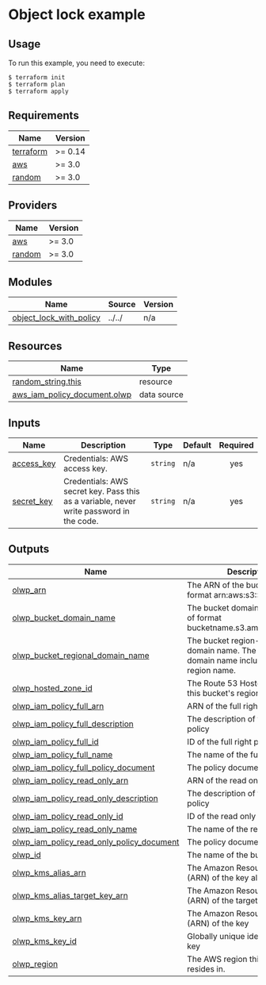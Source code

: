 # Object lock example

## Usage

To run this example, you need to execute:

```
$ terraform init
$ terraform plan
$ terraform apply
```

<!-- BEGINNING OF PRE-COMMIT-TERRAFORM DOCS HOOK -->
## Requirements

| Name | Version |
|------|---------|
| <a name="requirement_terraform"></a> [terraform](#requirement\_terraform) | >= 0.14 |
| <a name="requirement_aws"></a> [aws](#requirement\_aws) | >= 3.0 |
| <a name="requirement_random"></a> [random](#requirement\_random) | >= 3.0 |

## Providers

| Name | Version |
|------|---------|
| <a name="provider_aws"></a> [aws](#provider\_aws) | >= 3.0 |
| <a name="provider_random"></a> [random](#provider\_random) | >= 3.0 |

## Modules

| Name | Source | Version |
|------|--------|---------|
| <a name="module_object_lock_with_policy"></a> [object\_lock\_with\_policy](#module\_object\_lock\_with\_policy) | ../../ | n/a |

## Resources

| Name | Type |
|------|------|
| [random_string.this](https://registry.terraform.io/providers/hashicorp/random/latest/docs/resources/string) | resource |
| [aws_iam_policy_document.olwp](https://registry.terraform.io/providers/hashicorp/aws/latest/docs/data-sources/iam_policy_document) | data source |

## Inputs

| Name | Description | Type | Default | Required |
|------|-------------|------|---------|:--------:|
| <a name="input_access_key"></a> [access\_key](#input\_access\_key) | Credentials: AWS access key. | `string` | n/a | yes |
| <a name="input_secret_key"></a> [secret\_key](#input\_secret\_key) | Credentials: AWS secret key. Pass this as a variable, never write password in the code. | `string` | n/a | yes |

## Outputs

| Name | Description |
|------|-------------|
| <a name="output_olwp_arn"></a> [olwp\_arn](#output\_olwp\_arn) | The ARN of the bucket. Will be of format arn:aws:s3:::bucketname. |
| <a name="output_olwp_bucket_domain_name"></a> [olwp\_bucket\_domain\_name](#output\_olwp\_bucket\_domain\_name) | The bucket domain name. Will be of format bucketname.s3.amazonaws.com. |
| <a name="output_olwp_bucket_regional_domain_name"></a> [olwp\_bucket\_regional\_domain\_name](#output\_olwp\_bucket\_regional\_domain\_name) | The bucket region-specific domain name. The bucket domain name including the region name. |
| <a name="output_olwp_hosted_zone_id"></a> [olwp\_hosted\_zone\_id](#output\_olwp\_hosted\_zone\_id) | The Route 53 Hosted Zone ID for this bucket's region. |
| <a name="output_olwp_iam_policy_full_arn"></a> [olwp\_iam\_policy\_full\_arn](#output\_olwp\_iam\_policy\_full\_arn) | ARN of the full right policy |
| <a name="output_olwp_iam_policy_full_description"></a> [olwp\_iam\_policy\_full\_description](#output\_olwp\_iam\_policy\_full\_description) | The description of the full right policy |
| <a name="output_olwp_iam_policy_full_id"></a> [olwp\_iam\_policy\_full\_id](#output\_olwp\_iam\_policy\_full\_id) | ID of the full right policy |
| <a name="output_olwp_iam_policy_full_name"></a> [olwp\_iam\_policy\_full\_name](#output\_olwp\_iam\_policy\_full\_name) | The name of the full right policy |
| <a name="output_olwp_iam_policy_full_policy_document"></a> [olwp\_iam\_policy\_full\_policy\_document](#output\_olwp\_iam\_policy\_full\_policy\_document) | The policy document |
| <a name="output_olwp_iam_policy_read_only_arn"></a> [olwp\_iam\_policy\_read\_only\_arn](#output\_olwp\_iam\_policy\_read\_only\_arn) | ARN of the read only policy |
| <a name="output_olwp_iam_policy_read_only_description"></a> [olwp\_iam\_policy\_read\_only\_description](#output\_olwp\_iam\_policy\_read\_only\_description) | The description of the read only policy |
| <a name="output_olwp_iam_policy_read_only_id"></a> [olwp\_iam\_policy\_read\_only\_id](#output\_olwp\_iam\_policy\_read\_only\_id) | ID of the read only policy |
| <a name="output_olwp_iam_policy_read_only_name"></a> [olwp\_iam\_policy\_read\_only\_name](#output\_olwp\_iam\_policy\_read\_only\_name) | The name of the read only policy |
| <a name="output_olwp_iam_policy_read_only_policy_document"></a> [olwp\_iam\_policy\_read\_only\_policy\_document](#output\_olwp\_iam\_policy\_read\_only\_policy\_document) | The policy document |
| <a name="output_olwp_id"></a> [olwp\_id](#output\_olwp\_id) | The name of the bucket. |
| <a name="output_olwp_kms_alias_arn"></a> [olwp\_kms\_alias\_arn](#output\_olwp\_kms\_alias\_arn) | The Amazon Resource Name (ARN) of the key alias |
| <a name="output_olwp_kms_alias_target_key_arn"></a> [olwp\_kms\_alias\_target\_key\_arn](#output\_olwp\_kms\_alias\_target\_key\_arn) | The Amazon Resource Name (ARN) of the target key identifier |
| <a name="output_olwp_kms_key_arn"></a> [olwp\_kms\_key\_arn](#output\_olwp\_kms\_key\_arn) | The Amazon Resource Name (ARN) of the key |
| <a name="output_olwp_kms_key_id"></a> [olwp\_kms\_key\_id](#output\_olwp\_kms\_key\_id) | Globally unique identifier for the key |
| <a name="output_olwp_region"></a> [olwp\_region](#output\_olwp\_region) | The AWS region this bucket resides in. |
<!-- END OF PRE-COMMIT-TERRAFORM DOCS HOOK -->
